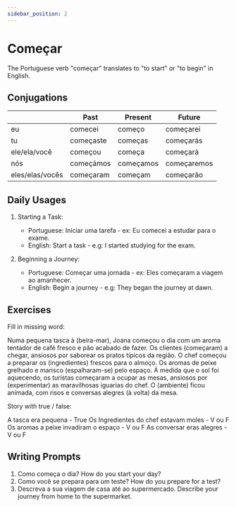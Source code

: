 ```yaml
---
sidebar_position: 2
---
```


# Começar

The Portuguese verb "começar" translates to "to start" or "to begin" in English.

## Conjugations

|                 | Past      | Present   | Future      |
| --------------- | --------- | --------- | ----------- |
| eu              | comecei   | começo    | começarei   |
| tu              | começaste | começas   | começarás   |
| ele/ela/você    | começou   | começa    | começará    |
| nós             | começámos | começamos | começaremos |
| eles/elas/vocês | começaram | começam   | começarão   |

## Daily Usages

1. Starting a Task:

   - Portuguese: Iniciar uma tarefa - ex: Eu comecei a estudar para o exame.
   - English: Start a task - e.g: I started studying for the exam.

2. Beginning a Journey:

   - Portuguese: Começar uma jornada - ex: Eles começaram a viagem ao amanhecer.
   - English: Begin a journey - e.g: They began the journey at dawn.

## Exercises

Fill in missing word:

Numa pequena tasca à (beira-mar), Joana começou o dia com um aroma tentador de café fresco e pão acabado de fazer. Os clientes (começaram) a chegar, ansiosos por saborear os pratos típicos da região. O chef começou a preparar os (ingredientes) frescos para o almoço. Os aromas de peixe grelhado e marisco (espalharam-se) pelo espaço. À medida que o sol foi aquecendo, os turistas começaram a ocupar as mesas, ansiosos por (experimentar) as maravilhosas iguarias do chef. O (ambiente) ficou animada, com risos e conversas alegres (à volta) da mesa.

Story with true / false:

A tasca era pequena - True
Os Ingredientes do chef estavam moles - V ou F
Os aromas a peixe invadiram o espaço - V ou F
As conversar eras alegres - V ou F

## Writing Prompts

1. Como começa o dia? How do you start your day?
2. Como você se prepara para um teste? How do you prepare for a test?
3. Descreva a sua viagem de casa até ao supermercado. Describe your journey from home to the supermarket.
